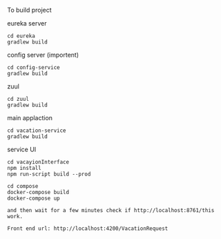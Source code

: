 To build project 



eureka server
```
cd eureka
gradlew build
```


config server (importent)
```
cd config-service
gradlew build
```


zuul
```
cd zuul
gradlew build
```


main applaction
```
cd vacation-service
gradlew build
```


service UI
```
cd vacayionInterface
npm install
npm run-script build --prod
```
```
cd compose
docker-compose build
docker-compose up

and then wait for a few minutes check if http://localhost:8761/this work.

Front end url: http://localhost:4200/VacationRequest


